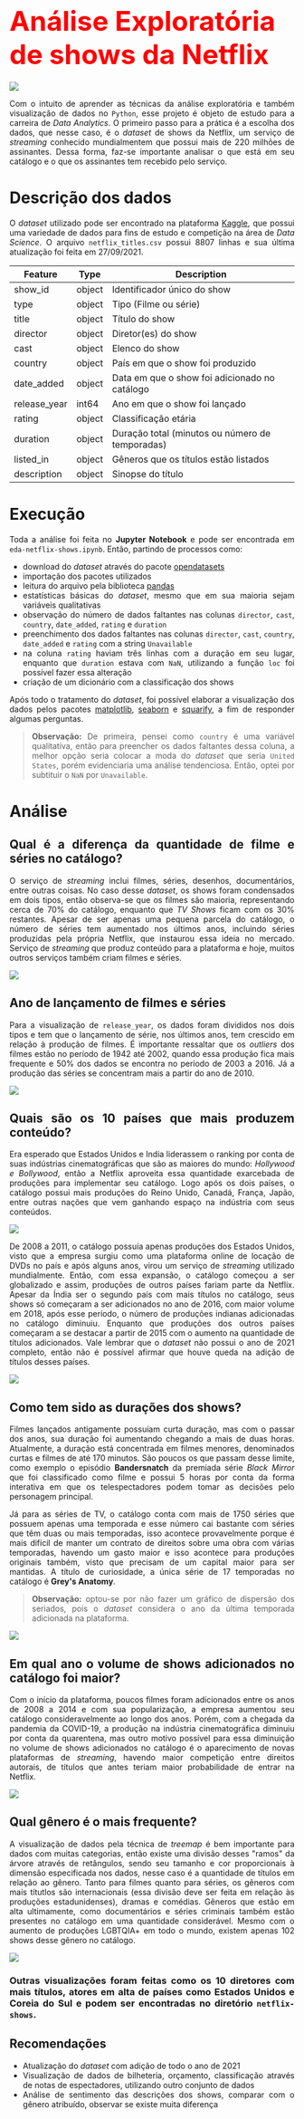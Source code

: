 # <font size=8 color=red>Análise Exploratória de shows da Netflix</font>

<div align="justify">

<img src='https://s2.glbimg.com/lz2UNzE6rBXfntWtECDE9bb-6Ic=/smart/e.glbimg.com/og/ed/f/original/2021/01/26/netflix.jpg'>

Com o intuito de aprender as técnicas da análise exploratória e também visualização de dados no `Python`, esse projeto é objeto de estudo para a carreira de <i>Data Analytics</i>. O primeiro passo para a prática é a escolha dos dados, que nesse caso, é o <i>dataset</i> de shows da Netflix, um serviço de <i>streaming</i> conhecido mundialmentem que possui mais de 220 milhões de assinantes. Dessa forma, faz-se importante analisar o que está em seu catálogo e o que os assinantes tem recebido pelo serviço.

# Descrição dos dados

O <i>dataset</i> utilizado pode ser encontrado na plataforma [Kaggle](https://www.kaggle.com/shivamb/netflix-shows), que possui uma variedade de dados para fins de estudo e competição na área de <i>Data Science</i>. O arquivo `netflix_titles.csv` possui 8807 linhas e sua última atualização foi feita em 27/09/2021.

<center>

|Feature|Type|Description|
|---|---|---|
|show_id|object|Identificador único do show|
|type|object|Tipo (Filme ou série)|
|title|object|Título do show|
|director|object|Diretor(es) do show|
|cast|object|Elenco do show|
|country|object|País em que o show foi produzido|
|date_added|object|Data em que o show foi adicionado no catálogo| 
|release_year|int64|Ano em que o show foi lançado| 
|rating|object|Classificação etária| 
|duration|object|Duração total (minutos ou número de temporadas)| 
|listed_in|object|Gêneros que os títulos estão listados| 
|description|object|Sinopse do título| 

</center>

# Execução

Toda a análise foi feita no <b>Jupyter Notebook</b> e pode ser encontrada em `eda-netflix-shows.ipynb`. Então, partindo de processos como:
- download do <i>dataset</i> através do pacote [opendatasets](https://github.com/JovianML/opendatasets)
- importação dos pacotes utilizados
- leitura do arquivo pela biblioteca [pandas](https://pandas.pydata.org)
- estatísticas básicas do <i>dataset</i>, mesmo que em sua maioria sejam variáveis qualitativas
- observação do número de dados faltantes nas colunas `director`, `cast`, `country`, `date_added`, `rating` e `duration`
- preenchimento dos dados faltantes nas colunas  `director`, `cast`, `country`, `date_added` e `rating` com a string `Unavailable`
- na coluna `rating` haviam três linhas com a duração em seu lugar, enquanto que `duration` estava com `NaN`, utilizando a função `loc` foi possível fazer essa alteração
- criação de um dicionário com a classificação dos shows

Após todo o tratamento do <i>dataset</i>, foi possível elaborar a visualização dos dados pelos pacotes [matplotlib](https://matplotlib.org), [seaborn](https://seaborn.pydata.org) e [squarify](https://github.com/laserson/squarify), a fim de responder algumas perguntas.

> <b>Observação:</b> De primeira, pensei como `country` é uma variável qualitativa, então para preencher os dados faltantes dessa coluna, a melhor opção seria colocar a moda do <i>dataset</i> que seria `United States`, porém evidenciaria uma análise tendenciosa. Então, optei por subtituir o `NaN` por `Unavailable`.

# Análise

## Qual é a diferença da quantidade de filme e séries no catálogo?

O serviço de <i>streaming</i> inclui filmes, séries, desenhos, documentários, entre outras coisas. No caso desse <i>dataset</i>, os shows foram condensados em dois tipos, então observa-se que os filmes são maioria, representando cerca de 70% do catálogo, enquanto que <i>TV Shows</i> ficam com os 30% restantes. Apesar de ser apenas uma pequena parcela do catálogo, o número de séries tem aumentado nos últimos anos, incluindo séries produzidas pela própria Netflix, que instaurou essa ideia no mercado. Serviço de <i>streaming</i> que produz conteúdo para a plataforma e hoje, muitos outros serviços também criam filmes e séries.

<img src="netflix-shows\shows-frequency.png">

## Ano de lançamento de filmes e séries

Para a visualização de `release_year`, os dados foram divididos nos dois tipos e tem que o lançamento de série, nos últimos anos, tem crescido em relação à produção de filmes. É importante ressaltar que os <i>outliers</i> dos filmes estão no período de 1942 até 2002, quando essa produção fica mais frequente e 50% dos dados se encontra no período de 2003 a 2016. Já a produção das séries se concentram mais a partir do ano de 2010.

<img src="netflix-shows\release-year-boxplot.png">

## Quais são os 10 países que mais produzem conteúdo?

Era esperado que Estados Unidos e India liderassem o ranking por conta de suas indústrias cinematográficas que são as maiores do mundo: <i>Hollywood e Bollywood</i>, então a Netflix aproveita essa quantidade exarcebada de produções para implementar seu catálogo. Logo após os dois países, o catálogo possui mais produções do Reino Unido, Canadá, França, Japão, entre outras nações que vem ganhando espaço na indústria com seus conteúdos.

<img src="netflix-shows\country-top10.png">

De 2008 a 2011, o catálogo possuía apenas produções dos Estados Unidos, visto que a empresa surgiu como uma plataforma online de locação de DVDs no país e após alguns anos, virou um serviço de <i>streaming</i> utilizado mundialmente. Então, com essa expansão, o catálogo começou a ser globalizado e assim, produções de outros países fariam parte da Netflix. Apesar da Índia ser o segundo país com mais títulos no catálogo, seus shows só começaram a ser adicionados no ano de 2016, com maior volume em 2018, após esse período, o número de produções indianas adicionadas no catálogo diminuiu. Enquanto que produções dos outros países começaram a se destacar a partir de 2015 com o aumento na quantidade de títulos adicionados. Vale lembrar que o <i>dataset</i> não possui o ano de 2021 completo, então não é possível afirmar que houve queda na adição de títulos desses países.

<img src="netflix-shows\country-top10-year-added.png">

## Como tem sido as durações dos shows?

Filmes lançados antigamente possuíam curta duração, mas com o passar dos anos, sua duração foi aumentando chegando a mais de duas horas. Atualmente, a duração está concentrada em filmes menores, denominados curtas e filmes de até 170 minutos. São poucos os que passam desse limite, como exemplo o episódio **Bandersnatch** da premiada série <i>Black Mirror</i> que foi classificado como filme e possui 5 horas por conta da forma interativa em que os telespectadores podem tomar as decisões pelo personagem principal.

Já para as séries de TV, o catálogo conta com mais de 1750 séries que possuem apenas uma temporada e esse número cai bastante com séries que têm duas ou mais temporadas, isso acontece provavelmente porque é mais difícil de manter um contrato de direitos sobre uma obra com várias temporadas, havendo um gasto maior e isso acontece para produções originais também, visto que precisam de um capital maior para ser mantidas. A título de curiosidade, a única série de 17 temporadas no catálogo é **Grey's Anatomy**.

> **Observação:** optou-se por não fazer um gráfico de dispersão dos seriados, pois o <i>dataset</i> considera o ano da última temporada adicionada na plataforma.

<img src="netflix-shows\duration.png">

## Em qual ano o volume de shows adicionados no catálogo foi maior?

Com o início da plataforma, poucos filmes foram adicionados entre os anos de 2008 a 2014 e com sua popularização, a empresa aumentou seu catálogo consideravelmente ao longo dos anos. Porém, com a chegada da pandemia da COVID-19, a produção na indústria cinematográfica diminuiu por conta da quarentena, mas outro motivo possível para essa diminuição no volume de shows adicionados no catálogo é o aparecimento de novas plataformas de <i>streaming</i>, havendo maior competição entre direitos autorais, de títulos que antes teriam maior probabilidade de entrar na Netflix. 

<img src="netflix-shows\releases-per-year.png">

## Qual gênero é o mais frequente?

A visualização de dados pela técnica de <i>treemap</i> é bem importante para dados com muitas categorias, então existe uma divisão desses "ramos" da árvore através de retângulos, sendo seu tamanho e cor proporcionais à dimensão especificada nos dados, nesse caso é a quantidade de títulos em relação ao gênero. Tanto para filmes quanto para séries, os gêneros com mais títutlos são internacionais (essa divisão deve ser feita em relação às produções estadunidenses), dramas e comédias. Gêneros que estão em alta ultimamente, como documentários e séries criminais também estão presentes no catálogo em uma quantidade considerável. Mesmo com o aumento de produções LGBTQIA+ em todo o mundo, existem apenas 102 shows desse gênero no catálogo.

<img src="netflix-shows\genres-treemap.png">

### Outras visualizações foram feitas como os 10 diretores com mais títulos, atores em alta de países como Estados Unidos e Coreia do Sul e podem ser encontradas no diretório `netflix-shows`.


## Recomendações

- Atualização do <i>dataset</i> com adição de todo o ano de 2021
- Visualização de dados de bilheteria, orçamento, classificação através de notas de espectadores, utilizando outro conjunto de dados
- Análise de sentimento das descrições dos shows, comparar com o gênero atribuído, observar se existe muita diferença